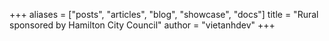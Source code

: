 +++
aliases = ["posts", "articles", "blog", "showcase", "docs"]
title = "Rural sponsored by Hamilton City Council"
author = "vietanhdev"
+++
